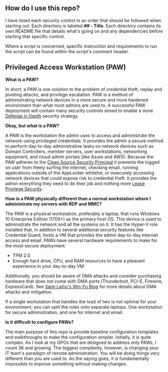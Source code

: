 ## How do I use this repo?

I have listed each security control in an order that should be followed when starting out.  Each directory is labeled **## - Title**.  Each directory contains its own README file that details what's going on and any dependencies before starting that specific control.

Where a script is concerned, specific instruction and requirements to run the script can be found within the script's comment header.  

## Privileged Access Workstation (PAW)

**What is a PAW?**

In short, a PAW is one solution to the problem of credential theft, replay and pivoting attacks, and privilege escalation.  PAW is a method of administrating network devices in a more secure and more hardened environment than what most admins are used to.  A successful PAW deployment will contain many security controls aimed to enable a more [Defense in Depth](https://en.wikipedia.org/wiki/Defense_in_depth_(computing)) security strategy.

**Okay, but what is a PAW?**

A PAW is the workstation the admin uses to access and administrate the network using privileged credentials.  It provides the admin a secure method to perform day-to-day administrative tasks on network devices such as Domain Controllers, member servers, user workstations, networking equipment, and cloud admin portals (like Azure and AWS).  Because the PAW adheres to the [Clean Source Security Principal](https://docs.microsoft.com/en-us/windows-server/identity/securing-privileged-access/securing-privileged-access-reference-material#CSP_BM) it prevents the logged on user from freely surfing the internet, checking email, running applications outside of the AppLocker whitelist, or insecurely accessing network devices that could expose risk to credential theft.  It provides the admin everything they need to do their job and nothing more [Lease Privilege Security](https://en.wikipedia.org/wiki/Principle_of_least_privilege).

**How is a PAW physically different than a normal workstation where I administrate my servers with RDP and MMC?**

The PAW is a physical workstation, preferably a laptop, that runs Windows 10 Enterprise Edition (1709+) as the primary host OS.  This device is used to administrate the network and all the systems on it.  It has the Hyper-V role installed that, in addition to several additional security features like Credential Guard, hosts a VM that provides the admin day-to-day internet access and email.  PAWs have several hardware requirements to make for the most secure deployment:

- TPM 2.0
- Enough hard drive, CPU, and RAM resources to have a pleasant experience in your day-to-day VM

Additionally, you should be aware of DMA attacks and consider purchasing hardware that does not come with DMA ports (Thunderbolt, PCI-E, Firewire, ExpressCard).  See [Sami Laiho's Win-Fu Blog](http://blog.win-fu.com/2017/02/the-true-story-of-windows-10-and-dma.html) for more details about DMA attacks and mitigation.

If a single workstation that handles the load of two is not optimal for your environment, you can split the roles onto separate laptops.  One workstation for secure administration, and one for internet and email.  

**Is it difficult to configure PAWs?**

The main purpose of this repo is provide baseline configuration templates and walkthroughs to make the configuration simpler.  Initially, it is quite complex.  As I look at my GPOs that are designed to address only PAWs, I count 36 and growing.  The biggest complexity, however, is changing your IT team's paradigm of remote administration.  You will be doing things very different than you are used to.  As the saying goes, it is fundamentally impossible to improve something without making changes.